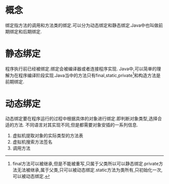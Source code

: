 # 概念

绑定指方法的调用和方法类的绑定.可以分为动态绑定和静态绑定.Java中也叫做前期绑定和后期绑定.

# 静态绑定
程序执行前已经被绑定.绑定会被编译器或者连接程序实现.
Java中,可以简单的理解为在程序编译阶段实现.Java当中的方法只有final,static,private[^method]和构造方法是前期绑定.

# 动态绑定
动态绑定要在程序运行的过程中根据具体的对象进行绑定.即判断对象类型,选择合适的方法.
不同语言对其实现不同,但是都需要对象安插的一系列信息.
1. 虚拟机提取对象的实际类型的方法表
2. 虚拟机搜索方法签名
3. 调用方法

[^method]:final方法可以被继承,但是不能被重写,只属于父类所以可以静态绑定.private方法无法被继承,属于父类,只可以被动态绑定.static方法为类所有,只初始化一次,可以被动态绑定.